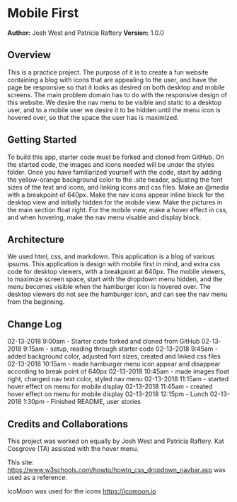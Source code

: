 # Mobile First

**Author:** Josh West and Patricia Raftery
**Version:** 1.0.0

## Overview
This is a practice project. The purpose of it is to create a fun website containing a blog with icons that are appealing to the user, and have the page be responsive so that it looks as desired on both desktop and mobile screens.
The main problem domain has to do with the responsive design of this website. We desire the nav menu to be visible and static to a desktop user, and to a mobile user we desire it to be hidden until the menu icon is hovered over, so that the space the user has is maximized.

## Getting Started
To build this app, starter code must be forked and cloned from GitHub. On the started code, the images and icons needed will be under the styles folder. Once you have familiarized yourself with the code, start by adding the yellow-orange background color to the .site header, adjusting the font sizes of the text and icons, and linking icons and css files. Make an @media with a breakpoint of 640px. Make the nav icons appear inline block for the desktop view and initially hidden for the mobile view. Make the pictures in the main section float right. For the mobile view, make a hover effect in css, and when hovering, make the nav menu visable and display block.

## Architecture
We used html, css, and markdown. This application is a blog of various ipsums. This application is design with mobile first in mind, and extra css code for desktop viewers, with a breakpoint at 640px. The mobile viewers, to maximize screen space, start with the dropdown menu hidden, and the menu becomes visible when the hamburger icon is hovered over. The desktop viewers do not see the hamburger icon, and can see the nav menu from the beginning. 

## Change Log

02-13-2018 9:00am - Starter code forked and cloned from GitHub
02-13-2018 9:15am - setup, reading through starter code
02-13-2018 9:45am - added background color, adjusted font sizes, created and linked css files
02-13-2018 10:15am - made hamburger menu icon appear and disappear according to break point of 640px
02-13-2018 10:45am - made images float right, changed nav text color, styled nav menu
02-13-2018 11:15am - started hover effect on menu for mobile display
02-13-2018 11:45am - created hover effect on menu for mobile display
02-13-2018 12:15pm - Lunch
02-13-2018 1:30pm - Finished README, user stories

## Credits and Collaborations
This project was worked on equally by Josh West and Patricia Raftery. Kat Cosgrove (TA) assisted with the hover menu.

This site: https://www.w3schools.com/howto/howto_css_dropdown_navbar.asp was used as a reference.

IcoMoon was used for the icons https://icomoon.io



